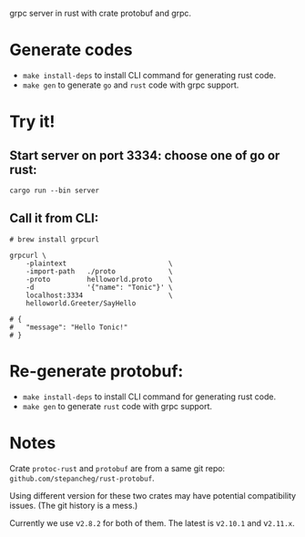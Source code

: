 grpc server in rust with crate protobuf and grpc.

# Generate codes

- `make install-deps` to install CLI command for generating rust code.
- `make gen` to generate `go` and `rust` code with grpc support.

# Try it!

## Start server on port 3334: choose one of go or rust:

`cargo run --bin server`

## Call it from CLI:

```
# brew install grpcurl

grpcurl \
    -plaintext                         \
    -import-path   ./proto             \
    -proto         helloworld.proto    \
    -d             '{"name": "Tonic"}' \
    localhost:3334                     \
    helloworld.Greeter/SayHello

# {
#   "message": "Hello Tonic!"
# }
```

# Re-generate protobuf:

- `make install-deps` to install CLI command for generating rust code.
- `make gen` to generate `rust` code with grpc support.

# Notes

Crate `protoc-rust` and `protobuf` are from a same git repo:
`github.com/stepancheg/rust-protobuf`.

Using different version for these two crates may have potential compatibility
issues. (The git history is a mess.)

Currently we use v`2.8.2` for both of them.
The latest is v`2.10.1` and v`2.11.x`.
